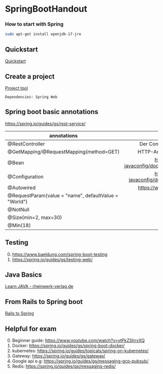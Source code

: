# SpringBootHandout

### How to start with Spring


```bash
sudo apt-get install openjdk-17-jre 
```

## Quickstart
[Quickstart](https://spring.io/quickstart)

## Create a project
[Project tool](https://start.spring.io/)

	Dependencies: Spring Web
	
## Spring boot basic annotations
https://spring.io/guides/gs/rest-service/

| annotations   					| Beschreibung  | 
| ------------- 					|:-------------:|
| @RestController    					|  Der Controller verarbeitet RESTful services	| 
| @GetMapping/@RequestMapping(method=GET) 		|  HTTP-Anfragen z.B GET/POST/PUT/DELETE	|  
| @Bean 						|  https://docs.spring.io/spring-javaconfig/docs/1.0.0.M4/reference/html/ch02s02.html   						|   
| @Configuration					|  https://docs.spring.io/spring-javaconfig/docs/1.0.0.M4/reference/html/ch02.html   						|   
| @Autowired						|  https://www.baeldung.com/spring-autowire   						|
| @RequestParam(value = "name", defaultValue = "World")	|  set default parameter   			| 
| @NotNull						|  check is not null   				| 
| @Size(min=2, max=30)					|  range from x to y   				| 
| @Min(18)						|  min value    				| 

## Testing 

0. https://www.baeldung.com/spring-boot-testing
1. https://spring.io/guides/gs/testing-web/

## Java Basics

[Learn JAVA - rheinwerk-verlag.de](http://openbook.rheinwerk-verlag.de/javainsel/)

## From Rails to Spring boot

[Rails to Spring](https://github.com/lidimayra/from-rails-to-spring-boot)

## Helpful for exam
0. Beginner guide: https://www.youtube.com/watch?v=vtPkZShrvXQ
1. Docker: https://spring.io/guides/gs/spring-boot-docker/
2. kubernetes: https://spring.io/guides/topicals/spring-on-kubernetes/
3. Gateway: https://spring.io/guides/gs/gateway/
4. Google api e.g: https://spring.io/guides/gs/messaging-gcp-pubsub/
5. Redis: https://spring.io/guides/gs/messaging-redis/
